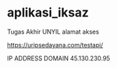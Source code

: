 # aplikasi_iksaz
Tugas Akhir UNYIL
alamat akses

https://uripsedayana.com/testapi/


IP ADDRESS DOMAIN
45.130.230.95
